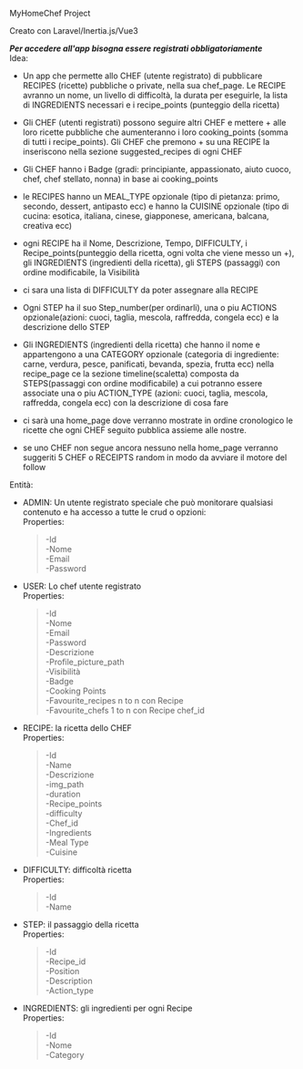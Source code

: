 MyHomeChef Project

Creato con Laravel/Inertia.js/Vue3

***Per accedere all'app bisogna essere registrati obbligatoriamente***  
Idea:  
    
- Un app che permette allo CHEF (utente registrato) di pubblicare RECIPES (ricette) pubbliche o private, nella sua chef_page. Le RECIPE avranno un nome, un livello di difficoltà, la durata per eseguirle, la lista di INGREDIENTS necessari e i recipe_points (punteggio della ricetta)  
  
- Gli CHEF (utenti registrati) possono seguire altri CHEF e mettere + alle loro ricette pubbliche che aumenteranno i loro cooking_points (somma di tutti i recipe_points). Gli CHEF che premono + su una RECIPE la inseriscono nella sezione suggested_recipes di ogni CHEF  
  
- Gli CHEF hanno i Badge (gradi: principiante, appassionato, aiuto cuoco, chef, chef stellato, nonna) in base ai cooking_points  
  
- le RECIPES hanno un MEAL_TYPE opzionale (tipo di pietanza: primo, secondo, dessert, antipasto ecc) e hanno la CUISINE opzionale (tipo di cucina: esotica, italiana, cinese, giapponese, americana, balcana, creativa ecc)  
  
- ogni RECIPE ha il Nome, Descrizione, Tempo, DIFFICULTY, i Recipe_points(punteggio della ricetta, ogni volta che viene messo un +), gli INGREDIENTS (ingredienti della ricetta), gli STEPS (passaggi) con ordine modificabile, la Visibilità  
  
- ci sara una lista di DIFFICULTY da poter assegnare alla RECIPE  
  
- Ogni STEP ha il suo Step_number(per ordinarli), una o piu ACTIONS opzionale(azioni: cuoci, taglia, mescola, raffredda, congela ecc) e la descrizione dello STEP  
  
- Gli INGREDIENTS (ingredienti della ricetta) che hanno il nome e appartengono a una CATEGORY opzionale (categoria di ingrediente: carne, verdura, pesce, panificati, bevanda, spezia, frutta ecc) nella recipe_page ce la sezione timeline(scaletta) composta da STEPS(passaggi con ordine modificabile) a cui potranno essere associate una o piu ACTION_TYPE (azioni: cuoci, taglia, mescola, raffredda, congela ecc) con la descrizione di cosa fare   
  
- ci sarà una home_page dove verranno mostrate in ordine cronologico le ricette che ogni CHEF seguito pubblica assieme alle nostre.  
- se uno CHEF non segue ancora nessuno nella home_page verranno suggeriti 5 CHEF o RECEIPTS random in modo da avviare il motore del follow  
  
Entità:  
 - ADMIN: Un utente registrato speciale che può monitorare qualsiasi contenuto e ha accesso a tutte le crud o opzioni:  
	Properties:  
	> -Id  
	> -Nome  
	> -Email  
	> -Password  
  
 - USER: Lo chef utente registrato  
	Properties:  
	> -Id  
	> -Nome  
	> -Email  
	> -Password  
	> -Descrizione  
	> -Profile_picture_path  
	> -Visibilità  
	> -Badge  
	> -Cooking Points  
	> -Favourite_recipes n to n con Recipe   
	> -Favourite_chefs 1 to n con Recipe chef_id  
	  
  
- RECIPE: la ricetta dello CHEF  
	Properties:  
	> -Id  
	> -Name  
	> -Descrizione  
	> -img_path  
	> -duration  
	> -Recipe_points  
	> -difficulty  
	> -Chef_id  
	> -Ingredients  
	> -Meal Type  
	> -Cuisine  
  
- DIFFICULTY: difficoltà ricetta  
	Properties:  
	> -Id  
	> -Name  
  
- STEP: il passaggio della ricetta  
	Properties:  
	> -Id    
	> -Recipe_id  
	> -Position  
	> -Description  
	> -Action_type  
  
- INGREDIENTS: gli ingredienti per ogni Recipe  
	Properties:  
	> -Id  
	> -Nome  
	> -Category  
  

